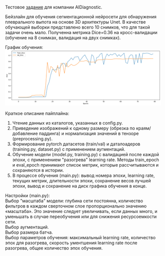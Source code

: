Тестовое [задание](https://lightningseas.notion.site/Junior-CV-Engineer-5995a1401f3d4316a13051f7aa6a6d53#987dc626d5914b298e1e20fde140ce99) для компании AIDiagnostic.

Бейзлайн для обучения сегментационной нейросети для обнаружения плеврального выпота на основе 3D архитектуры Unet.
В качестве обучающей выборки представлено всего 10 снимков, что для такой задачи очень мало. Полученна метрика Dice=0.36 на кросс-валидации (обучение на 8 снимках, валидация на двух снимках).

График обучения:
![alt text](https://github.com/PolushinM/3D_Segmentation_pipeline/blob/master/output/graph0.png)

Краткое описание пайплайна:
1. Чтение данных из каталогов, указанных в config.py.
2. Приведение изображений к одному размеру (обрезка по краям/добавление паддинга) и нормализация значений в тензоре (preprocessing.py).
3. Формирование pytorch датасетов (train/val) и даталоадеров (training.py, dataset.py) c применением аугментаций.
4. Обучение модели (model.py, training.py) с валидацией после каждой эпохи, с применением "разогрева" learning rate. Методы train_epoch и eval_epoch принимают список метрик, которые рассчитываются и сохраняются в истории.
5. В процессе обучения (main.py): вывод номера эпохи, learning rate, текущих метрик, длительности эпохи, сохранение весов лучшей эпохи, вывод и сохранение на диск графика обучения в конце.

Настройки (main.py): \
Выбор "масштаба" модели: глубина сети постоянна, количество фильтров в каждом сверточном слое пропорционально значению «масштаба». Это значение следует увеличивать, если данных много, и уменьшать в случае переобучения или для снижения ресурсоемкости сети.\
Выбор аугментаций.\
Выбор размера батча.\
Выбор параметров обучения: максимальный learning rate, количество эпох для разогрева, скорость ументшения learning rate после разогрева, общее количество эпох обучения.